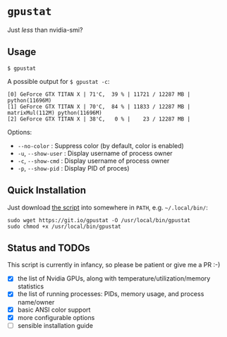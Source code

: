 `gpustat`
=========

Just *less* than nvidia-smi?

Usage
-----

`$ gpustat`

A possible output for `$ gpustat -c`:

```
[0] GeForce GTX TITAN X | 71'C,  39 % | 11721 / 12287 MB | python(11696M)
[1] GeForce GTX TITAN X | 70'C,  84 % | 11833 / 12287 MB | matrixMul(112M) python(11696M)
[2] GeForce GTX TITAN X | 38'C,   0 % |    23 / 12287 MB |
```

Options:

* `--no-color`        : Suppress color (by default, color is enabled)
* `-u`, `--show-user` : Display username of process owner
* `-c`, `--show-cmd`  : Display username of process owner
* `-p`, `--show-pid`  : Display PID of proces)


Quick Installation
------------------

Just download [the script][script_gitio] into somewhere in `PATH`, e.g. `~/.local/bin/`:

```
sudo wget https://git.io/gpustat -O /usr/local/bin/gpustat
sudo chmod +x /usr/local/bin/gpustat
```

[script_gitio]: https://git.io/gpustat


Status and TODOs
----------------

This script is currently in infancy, so please be patient or give me a PR :-)

* [x] the list of Nvidia GPUs, along with temperature/utilization/memory statistics
* [x] the list of running processes: PIDs, memory usage, and process name/owner
* [x] basic ANSI color support
* [x] more configurable options
* [ ] sensible installation guide
